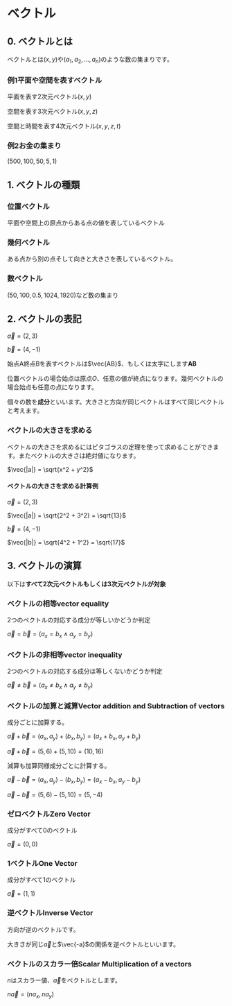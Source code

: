 # ベクトル

## 0. ベクトルとは

ベクトルとは$(x, y)$や$(a_1, a_2,...,a_n)$のような数の集まりです。

### 例1平面や空間を表すベクトル

平面を表す2次元ベクトル$(x, y)$

空間を表す3次元ベクトル$(x, y, z)$

空間と時間を表す4次元ベクトル$(x, y, z, t)$

### 例2お金の集まり

$(500, 100, 50, 5, 1)$


## 1. ベクトルの種類

### 位置ベクトル

平面や空間上の原点からある点の値を表しているベクトル

### 幾何ベクトル

ある点から別の点そして向きと大きさを表しているベクトル。

### 数ベクトル

$(50, 100, 0.5, 1024, 1920)$など数の集まり

## 2. ベクトルの表記

$\vec{a} = (2, 3)$

$\vec{b} = (4, -1)$

始点A終点Bを表すベクトルは$\vec{AB}$、もしくは太字にします**AB**

位置ベクトルの場合始点は原点$O$、任意の値が終点になります。幾何ベクトルの場合始点も任意の点になります。

個々の数を**成分**といいます。大きさと方向が同じベクトルはすべて同じベクトルと考えます。

### ベクトルの大きさを求める

ベクトルの大きさを求めるにはピタゴラスの定理を使って求めることができます。またベクトルの大きさは絶対値になります。

$\vec{|a|} = \sqrt{x^2 + y^2}$

#### ベクトルの大きさを求める計算例

$\vec{a} = (2, 3)$

$\vec{|a|} = \sqrt{2^2 + 3^2} = \sqrt{13}$

$\vec{b} = (4, -1)$

$\vec{|b|} = \sqrt{4^2 + 1^2} = \sqrt{17}$

## 3. ベクトルの演算

以下は**すべて2次元ベクトルもしくは3次元ベクトルが対象**

### ベクトルの相等vector equality

2つのベクトルの対応する成分が等しいかどうか判定

$\vec{a} = \vec{b} = (a_x = b_x \wedge a_y = b_y)$

### ベクトルの非相等vector inequality

2つのベクトルの対応する成分は等しくないかどうか判定

$\vec{a} \neq \vec{b} = (a_x \neq b_x \wedge a_y \neq b_y)$


### ベクトルの加算と減算Vector addition and Subtraction of vectors

成分ごとに加算する。

$\vec{a} + \vec{b} = (a_x, a_y) + (b_x, b_y) = (a_x + b_x, a_y + b_y)$

$\vec{a} + \vec{b} = (5, 6) + (5, 10) = (10, 16)$

減算も加算同様成分ごとに計算する。

$\vec{a} - \vec{b} = (a_x, a_y) - (b_x, b_y) = (a_x - b_x, a_y - b_y)$

$\vec{a} - \vec{b} = (5, 6) - (5, 10) = (5, -4)$

### ゼロベクトルZero Vector

成分がすべて0のベクトル

$\vec{a} = (0, 0)$

### 1ベクトルOne Vector

成分がすべて1のベクトル

$\vec{a} = (1, 1)$
### 逆ベクトルInverse Vector

方向が逆のベクトルです。

大きさが同じ$\vec{a}$と$\vec{-a}$の関係を逆ベクトルといいます。

### ベクトルのスカラー倍Scalar Multiplication of a vectors

$n$はスカラー値、$\vec{a}$をベクトルとします。

$n\vec{a} = (na_x, na_y)$

